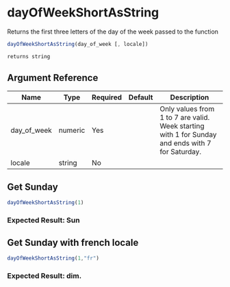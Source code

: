 # dayOfWeekShortAsString

Returns the first three letters of the day of the week passed to the function

```javascript
dayOfWeekShortAsString(day_of_week [, locale])
```

```javascript
returns string
```

## Argument Reference

| Name | Type | Required | Default | Description |
| --- | --- | --- | --- | --- |
| day_of_week | numeric | Yes |  | Only values from 1 to 7 are valid.<br />Week starting with 1 for Sunday and ends with 7 for Saturday. |
| locale | string | No |  |  |

## Get Sunday

```javascript
dayOfWeekShortAsString(1)
```

### Expected Result: Sun

## Get Sunday with french locale

```javascript
dayOfWeekShortAsString(1,"fr")
```

### Expected Result: dim.

